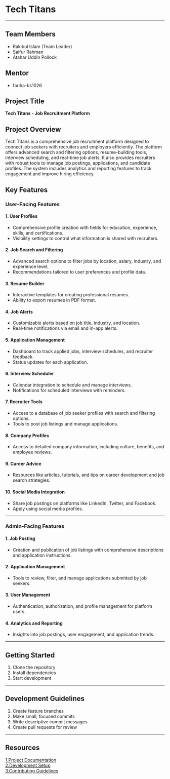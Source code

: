 # Tech Titans

---
## Team Members
- Rakibul Islam (Team Leader)  
- Saifur Rahman  
- Atahar Uddin Pollock

## Mentor  
- fariha-bs1026

## Project Title
**Tech Titans - Job Recruitment Platform**

## Project Overview
Tech Titans is a comprehensive job recruitment platform designed to connect job seekers with recruiters and employers efficiently. The platform offers advanced search and filtering options, resume-building tools, interview scheduling, and real-time job alerts. It also provides recruiters with robust tools to manage job postings, applications, and candidate profiles. The system includes analytics and reporting features to track engagement and improve hiring efficiency.


## Key Features

### User-Facing Features

#### 1. User Profiles
- Comprehensive profile creation with fields for education, experience, skills, and certifications.
- Visibility settings to control what information is shared with recruiters.

#### 2. Job Search and Filtering
- Advanced search options to filter jobs by location, salary, industry, and experience level.
- Recommendations tailored to user preferences and profile data.

#### 3. Resume Builder
- Interactive templates for creating professional resumes.
- Ability to export resumes in PDF format.

#### 4. Job Alerts
- Customizable alerts based on job title, industry, and location.
- Real-time notifications via email and in-app alerts.

#### 5. Application Management
- Dashboard to track applied jobs, interview schedules, and recruiter feedback.
- Status updates for each application.

#### 6. Interview Scheduler
- Calendar integration to schedule and manage interviews.
- Notifications for scheduled interviews with reminders.

#### 7. Recruiter Tools
- Access to a database of job seeker profiles with search and filtering options.
- Tools to post job listings and manage applications.

#### 8. Company Profiles
- Access to detailed company information, including culture, benefits, and employee reviews.

#### 9. Career Advice
- Resources like articles, tutorials, and tips on career development and job search strategies.

#### 10. Social Media Integration
- Share job postings on platforms like LinkedIn, Twitter, and Facebook.
- Apply using social media profiles.

---

### Admin-Facing Features

#### 1. Job Posting
- Creation and publication of job listings with comprehensive descriptions and application instructions.

#### 2. Application Management
- Tools to review, filter, and manage applications submitted by job seekers.

#### 3. User Management
- Authentication, authorization, and profile management for platform users.

#### 4. Analytics and Reporting
- Insights into job postings, user engagement, and application trends.

---
## Getting Started  
1. Clone the repository
2. Install dependencies
3. Start development

---
## Development Guidelines

1. Create feature branches
2. Make small, focused commits
3. Write descriptive commit messages
4. Create pull requests for review
---
## Resources

[1.Project Documentation]( )  
[2.Development Setup]()  
[3.Contributing Guidelines]()
